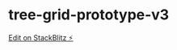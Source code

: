# tree-grid-prototype-v3

[Edit on StackBlitz ⚡️](https://stackblitz.com/edit/tree-grid-prototype-v3)